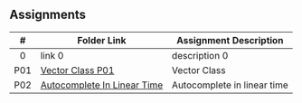 ##  Assignments

|   #   | Folder Link | Assignment Description |
| :---: | ----------- | ---------------------- |
|   0   | link 0      | description 0          |
|   P01   | [Vector Class P01][def]      | Vector Class          |
|   P02   | [Autocomplete In Linear Time][def2]    | Autocomplete in linear time    |


[def]: https://github.com/IqDeficient/3013-Algorithms/tree/main/Assignments/P01
[def2]: https://github.com/IqDeficient/3013-Algorithms/tree/main/Assignments/P02
